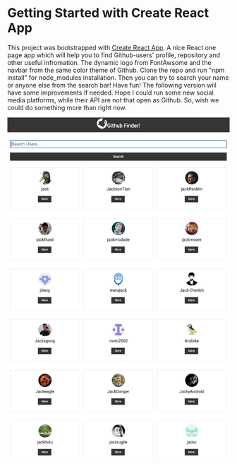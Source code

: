 # Getting Started with Create React App

This project was bootstrapped with [Create React App](https://github.com/facebook/create-react-app).
A nice React one page app which will help you to find Github-users' profile, repository and other useful infromation. 
The dynamic logo from FontAwsome and the navbar from the same color theme of Github. 
Clone the repo and run "npm install" for node_modules installation. 
Then you can try to search your name or anyone else from the search bar! Have fun! The following version will have some improvements if needed. 
Hope I could run some new social media platforms, while their API are not that open as Github. 
So, wish we could do something more than right now.

<p align:center>
  <img src="https://github.com/bluehawana/Githuber-Finder/blob/main/Search%20by%20%22Jack%22.png">
<p>
